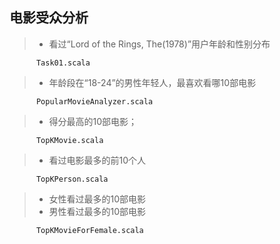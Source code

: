 ## 电影受众分析

> - 看过“Lord of the Rings, The(1978)”用户年龄和性别分布

          Task01.scala


> - 年龄段在“18-24”的男性年轻人，最喜欢看哪10部电影

          PopularMovieAnalyzer.scala


> - 得分最高的10部电影；

          TopKMovie.scala

> - 看过电影最多的前10个人

          TopKPerson.scala

> - 女性看过最多的10部电影
> - 男性看过最多的10部电影

          TopKMovieForFemale.scala